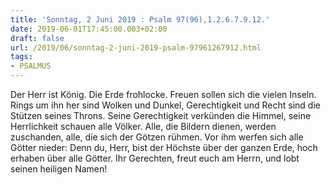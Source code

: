 ```yaml
---
title: 'Sonntag, 2 Juni 2019 : Psalm 97(96),1.2.6.7.9.12.'
date: 2019-06-01T17:45:00.003+02:00
draft: false
url: /2019/06/sonntag-2-juni-2019-psalm-97961267912.html
tags: 
- PSALMUS
---
```


Der Herr ist König. Die Erde frohlocke. Freuen sollen sich die vielen Inseln. Rings um ihn her sind Wolken und Dunkel, Gerechtigkeit und Recht sind die Stützen seines Throns. Seine Gerechtigkeit verkünden die Himmel, seine Herrlichkeit schauen alle Völker. Alle, die Bildern dienen, werden zuschanden, alle, die sich der Götzen rühmen. Vor ihm werfen sich alle Götter nieder: Denn du, Herr, bist der Höchste über der ganzen Erde, hoch erhaben über alle Götter. Ihr Gerechten, freut euch am Herrn, und lobt seinen heiligen Namen!